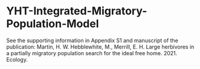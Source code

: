 # YHT-Integrated-Migratory-Population-Model
See the supporting information in Appendix S1  and manuscript of the publication:
Martin, H. W. Hebblewhite, M., Merrill, E. H. Large herbivores in a partially migratory population search for the ideal free home. 2021. Ecology.   
